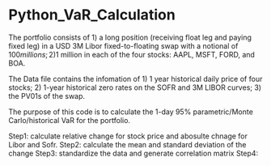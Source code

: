 # Python_VaR_Calculation

The portfolio consists of 1) a long position (receiving float leg and paying fixed leg) in a USD 3M Libor fixed-to-floating swap with a notional of $100 millions; 2)$1 million in each of the four stocks: AAPL, MSFT, FORD, and BOA.

The Data file contains the infomation of 1) 1 year historical daily price of four stocks; 2) 1-year historical zero rates on the SOFR and 3M LIBOR curves; 3) the PV01s of the swap.

The purpose of this code is to calculate the 1-day 95% parametric/Monte Carlo/historical VaR for the portfolio.

Step1: calculate relative change for stock price and abosulte chnage for Libor and Sofr.
Step2: calculate the mean and standard deviation of the change
Step3: standardize the data and generate correlation matrix
Step4: 
